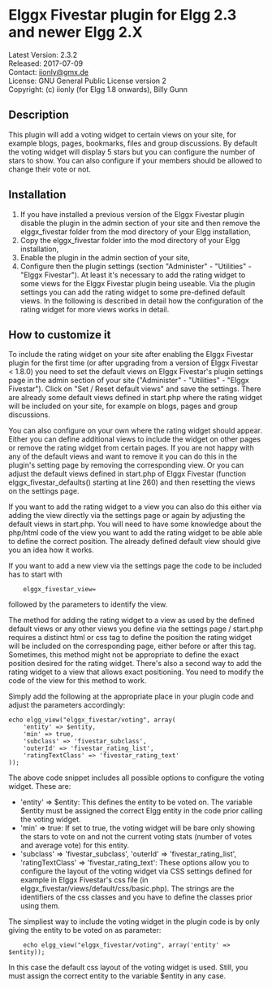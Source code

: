 Elggx Fivestar plugin for Elgg 2.3 and newer Elgg 2.X
=====================================================

Latest Version: 2.3.2  
Released: 2017-07-09  
Contact: iionly@gmx.de  
License: GNU General Public License version 2  
Copyright: (c) iionly (for Elgg 1.8 onwards), Billy Gunn

Description
-----------

This plugin will add a voting widget to certain views on your site, for example blogs, pages, bookmarks, files and group discussions. By default the voting widget will display 5 stars but you can configure the number of stars to show. You can also configure if your members should be allowed to change their vote or not.


Installation
------------

1. If you have installed a previous version of the Elggx Fivestar plugin disable the plugin in the admin section of your site and then remove the elggx_fivestar folder from the mod directory of your Elgg installation,
2. Copy the elggx_fivestar folder into the mod directory of your Elgg installation,
3. Enable the plugin in the admin section of your site,
4. Configure then the plugin settings (section "Administer" - "Utilities" - "Elggx Fivestar"). At least it's necessary to add the rating widget to some views for the Elggx Fivestar plugin being useable. Via the plugin settings you can add the rating widget to some pre-defined default views. In the following is described in detail how the configuration of the rating widget for more views works in detail.


How to customize it
-------------------

To include the rating widget on your site after enabling the Elggx Fivestar plugin for the first time (or after upgrading from a version of Elggx Fivestar < 1.8.0) you need to set the default views on Elggx Fivestar's plugin settings page in the admin section of your site ("Administer" - "Utilities" - "Elggx Fivestar"). Click on "Set / Reset default views" and save the settings. There are already some default views defined in start.php where the rating widget will be included on your site, for example on blogs, pages and group discussions.

You can also configure on your own where the rating widget should appear. Either you can define additional views to include the widget on other pages or remove the rating widget from certain pages. If you are not happy with any of the default views and want to remove it you can do this in the plugin's setting page by removing the corresponding view. Or you can adjust the default views defined in start.php of Elggx Fivestar (function elggx_fivestar_defaults() starting at line 260) and then resetting the views on the settings page.

If you want to add the rating widget to a view you can also do this either via adding the view directly via the settings page or again by adjusting the default views in start.php. You will need to have some knowledge about the php/html code of the view you want to add the rating widget to be able able to define the correct position. The already defined default view should give you an idea how it works.

If you want to add a new view via the settings page the code to be included has to start with

```
    elggx_fivestar_view=
```

followed by the parameters to identify the view.

The method for adding the rating widget to a view as used by the defined default views or any other views you define via the settings page / start.php requires a distinct html or css tag to define the position the rating widget will be included on the corresponding page, either before or after this tag. Sometimes, this method might not be appropriate to define the exact position desired for the rating widget. There's also a second way to add the rating widget to a view that allows exact positioning. You need to modify the code of the view for this method to work.

Simply add the following at the appropriate place in your plugin code and adjust the parameters accordingly:

```
echo elgg_view("elggx_fivestar/voting", array(
    'entity' => $entity,
    'min' => true,
    'subclass' => 'fivestar_subclass',
    'outerId' => 'fivestar_rating_list',
    'ratingTextClass' => 'fivestar_rating_text'
));
```

The above code snippet includes all possible options to configure the voting widget. These are:

* 'entity' => $entity: This defines the entity to be voted on. The variable $entity must be assigned the correct Elgg entity in the code prior calling the voting widget.
* 'min' => true: If set to true, the voting widget will be bare only showing the stars to vote on and not the current voting stats (number of votes and average vote) for this entity.
* 'subclass' => 'fivestar_subclass', 'outerId' => 'fivestar_rating_list', 'ratingTextClass' => 'fivestar_rating_text': These options allow you to configure the layout of the voting widget via CSS settings defined for example in Elggx Fivestar's css file (in elggx_fivestar/views/default/css/basic.php). The strings are the identifiers of the css classes and you have to define the classes prior using them.

The simpliest way to include the voting widget in the plugin code is by only giving the entity to be voted on as parameter:

```
    echo elgg_view("elggx_fivestar/voting", array('entity' => $entity));
```

In this case the default css layout of the voting widget is used. Still, you must assign the correct entity to the variable $entity in any case.
